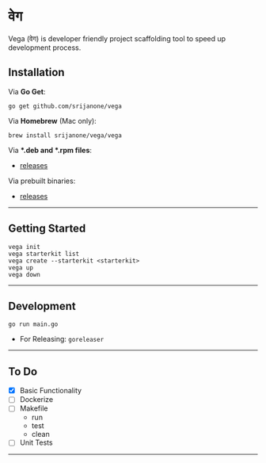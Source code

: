 # वेग

Vega (वेग) is developer friendly project scaffolding tool to speed up development process.


## Installation

Via **Go Get**:

```
go get github.com/srijanone/vega
```

Via **Homebrew** (Mac only):

```
brew install srijanone/vega/vega
```

Via **\*.deb and \*.rpm files**:
- [releases](https://github.com/srijanone/vega/releases)

Via prebuilt binaries:
- [releases](https://github.com/srijanone/vega/releases)

---

## Getting Started

```console
vega init
vega starterkit list
vega create --starterkit <starterkit>
vega up
vega down
```
---

## Development

`go run main.go`

- For Releasing: `goreleaser`

---

## To Do

- [x] Basic Functionality
- [ ] Dockerize
- [ ] Makefile
  - run
  - test
  - clean
- [ ] Unit Tests

---

```



```